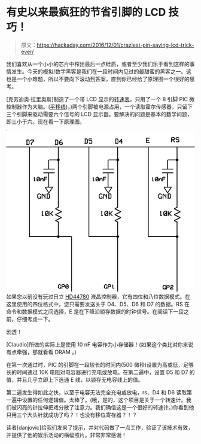 # 有史以来最疯狂的节省引脚的 LCD 技巧！

> 原文：<https://hackaday.com/2016/12/01/craziest-pin-saving-lcd-trick-ever/>

我们喜欢从一个小小的芯片中榨出最后一点硅质，或者至少我们乐于看到这样的事情发生。今天的模拟/数字黑客是我们在一段时间内见过的最甜蜜的黑客之一。这也是一个小难题，所以不要向下滚动到答案，直到你已经给了原理图一个很好的思考。

[克劳迪奥·拉里奥斯]制造了一个带 LCD 显示的[转速表](http://blog.larios.tecnologia.ws/iBlog/archives/8461)，只用了一个 8 引脚 PIC 微控制器作为大脑。([平移线](https://translate.google.com/translate?sl=auto&tl=en&js=y&prev=_t&hl=en&ie=UTF-8&u=http://blog.larios.tecnologia.ws/iBlog/archives/8461&edit-text=&act=url))。)两个引脚被电源占用，一个读取霍尔传感器，只留下三个引脚来驱动需要六个信号的 LCD 显示器。要解决的问题是基本的数学问题，即三小于六。现在看一下原理图。

[![](img/c4888dd29d67c6144c25d5432f4d58a5.png)](https://hackaday.com/wp-content/uploads/2016/11/tacometro.png) 如果您以前没有玩过日立 [HD44780](https://en.wikipedia.org/wiki/Hitachi_HD44780_LCD_controller) 液晶控制器，它有四位和八位数据模式。在这里使用的四位格式中，您只需要发送关于 D4、D5、D6 和 D7 的数据。RS 在命令和数据模式之间选择，E 是在下降沿锁存数据的时钟信号。在阅读下一段之前，仔细考虑一下。

剧透！

[Claudio]所做的实际上是使用 10 nF 电容作为小存储器！(如果这个类比对你来说有点牵强，那就看看 DRAM 。)

在第一次通过时，PIC 的引脚在一段较长的时间内(500 微秒)设置为高或低，足够长的时间通过 10K 电阻对电容器进行充电或放电。在第二遍中，设置 D5 和 D7 的值，并且几乎立即上下选通 E 线，以锁存无电容线上的值。

第二遍发生得如此之快，以至于电容无法完全充电或放电，rs、D4 和 D6 读取第一遍中设置的任何逻辑值。太棒了。(哦，是的，这个项目是关于一个转速计。我们被闪亮的针拉伸把戏分散了注意力。我们确信这是一个很好的转速计。)你看到他只用三个大头针就成功了吗？！也没有移位寄存器？！？

读者[danjovic]给我们发来了提示，并对代码做了一点工作，验证了该技术有效，并提供了他的娱乐活动的横幅照片。非常非常感谢！